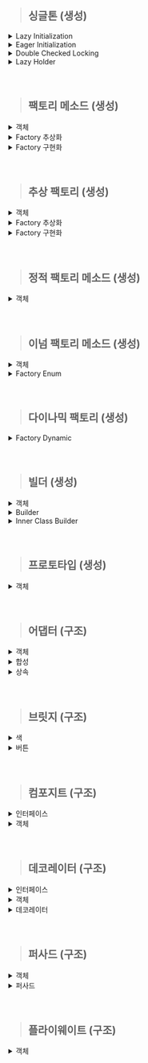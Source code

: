 
> ## 싱글톤 (생성)

<details>
  <summary>Lazy Initialization</summary>

- 늦은 초기화.
- private 생성자 static 메소드를 사용한 가장 보편적인 방식.
- 멀티 스레드 환경에 취약함.
  - 이를 해결 하고자 synchronized 사용.
  - 동기화로 인한 성능 저하 발생.

  ```java
  public class creational.singletone.LazyInitialization {
  
      private static creational.singletone.LazyInitialization instance;
  
      private creational.singletone.LazyInitialization() {
      }
  
      // 동기화 문제 해결을 위한 synchronized
      public static synchronized creational.singletone.LazyInitialization getInstance() {
          if (instance == null) {
              instance = new creational.singletone.LazyInitialization();
          }
  
          return instance;
      }
  }
  ```
</details>

<details>
  <summary>Eager Initialization</summary>

- 이른 초기화.
- 늦은 초기화에서 발생하는 동기화 성능 문제를 해결한 방법.
- static 인스턴스를 미리 생성하여 하나의 인스턴스만 생기도록 보장.
  - 인스턴스를 사용하지 않을 경우 메모리 낭비됨.

  ```java
  public class creational.singletone.EagerInaitialization {
      private static creational.singletone.EagerInaitialization instance = new creational.singletone.EagerInaitialization();
  
      private creational.singletone.EagerInaitialization() {
      }
  
      public static creational.singletone.EagerInaitialization getInstance() {
          return instance;
      }
  }
  ```
</details>

<details>
  <summary>Double Checked Locking</summary>

- volatile 키워드 사용하는 방식.
  - volatile 키워드는 자바 변수를 Main Memory 저장 함.
  - 멀티 스레드 환경에서는 하나의 스레드만 읽기/쓰기 가능 하고 나머지 스레드는 read 가능 하여 최신값 보장.
  - 변수 값을 읽을 때 CPU Cache에 저장된 값이 아닌 Main Memory에서 읽음.
    - 멀티 스레드일 경우 각각의 스레드는 CPU Cache에 저장된 각각의 값을 사용하므로 값의 불일치가 발생함.
- 늦은 초기화와 유사함.
- synchronized 키워드가 메소드 내부에 있음.
  - 메소드를 호출 할 때마다 동기화 걸리지 않아 좀 더 효율적.
  - 인스턴스를 필요로 하는 시점에 만들 수 있음.
- Java 1.5 이상만 가능.

  ```java
  public class creational.singletone.DoubleCheckedLocking {
      private volatile static creational.singletone.DoubleCheckedLocking instance;
  
      private creational.singletone.DoubleCheckedLocking(){}
  
      public static creational.singletone.DoubleCheckedLocking getInstance(){
          if (instance == null){
              synchronized (creational.singletone.DoubleCheckedLocking.class){
                  if(instance==null){
                      instance = new creational.singletone.DoubleCheckedLocking();
                  }
              }
          }
  
          return instance;
      }
  }
  ```
</details>

<details>
  <summary>Lazy Holder</summary>

- 현 시점 가장 완벽한 방법.
- inner class 특징인 호출 되기 전 참조 되지 않는 방식, static 특징인 한번만 호줄 하는 방식, final 키워드를 이용한 불변성 보장 등을 이용함.

  ```java
  public class creational.singletone.LazyHolder {
  
      private static class LazyHolderInner {
          private final static creational.singletone.LazyHolder INSTANCE = new creational.singletone.LazyHolder();
      }
  
      public static creational.singletone.LazyHolder getInstance() {
          return LazyHolderInner.INSTANCE;
      }
  }
  ```
</details>

<br/>
<br/>

> ## 팩토리 메소드 (생성)

<details>
  <summary>객체</summary>

- Drink가 부모, Coffee와 Tea는 자식 클래스.
- 해당 클래스들은 Factory의 부모 클래스는 아님.

  ```java
  package creational.factoryMethod;
  
  public class Drink {
  }
  ```

  ```java
  package creational.factoryMethod;
  
  public class Coffee extends Drink{
  }
  ```

  ```java
  package creational.factoryMethod;
  
  public class Tea extends Drink{
  }
  ```
</details>

<details>
  <summary>Factory 추상화</summary>

- 객체 생성 메소드만 가진 [인터페이스, 추상 클래스] 생성.

  ```java
  package creational.factoryMethod;
  
  public interface DrinkFactory {
      public Drink makeDrink();
  }
  ```

</details>

<details>
  <summary>Factory 구현화</summary>

- 부모를 상속 받은 서브 클래스 생성 또는 바로 기본 클래스 생성.

  ```java
  package creational.factoryMethod;
  
  public class DrinkFactoryImpl implements  DrinkFactory{
      @Override
      public Drink makeDrink() {
          return new Drink();
      }
  }
  ```

  ```java
  package creational.factoryMethod;
  
  public class CoffeeFactoryImpl implements DrinkFactory{
      @Override
      public Drink makeDrink() {
          System.out.println("makeCoffee");
          return new Coffee();
      }
  }
  ```

  ```java
  package creational.factoryMethod;
  
  public class TeaFactoryImpl implements DrinkFactory{
      @Override
      public Drink makeDrink() {
          System.out.println("makeTea");
          return new Tea();
      }
  }
  ```
</details>

<br/>
<br/>

> ## 추상 팩토리 (생성)

<details>
  <summary>객체</summary>

- 객체 집합 별 객체를 생성할 것임.
- 버거 세트가 객체 집합임. 매장별 각각 [햄버거, 음료수] 객체가 있음.

  ```java
  package creational.abstractFactory;
  
  public class BurgerKingHamburger implements Hamburger{
      public BurgerKingHamburger(){
          System.out.println("make BurgerKingHamburger");
      }
  }
  ```

  ```java
  package creational.abstractFactory;
  
  public class BurgerKingDrink implements Drink{
      public BurgerKingDrink(){
          System.out.println("make BurgerKingDrink");
      }
  }
  ```

  ```java
  package creational.abstractFactory;
  
  public class MacdonaldHamburger implements Hamburger{
      public MacdonaldHamburger(){
          System.out.println("make MacdonaldHamburger");
      }
  }
  ```

  ```java
  package creational.abstractFactory;
  
  public class MacdonaldDrink implements  Drink{
      public MacdonaldDrink(){
          System.out.println("make MacdonaldDrink");
      }
  }
  ```

  ```java
  package creational.abstractFactory;
  
  public class BurgerSet {
      private final Hamburger hamburger;
      private final Drink drink;
  
      public BurgerSet(Hamburger hamburger, Drink drink) {
          this.hamburger = hamburger;
          this.drink = drink;
      }
  
      public Hamburger getHamburger() {
          return hamburger;
      }
  
      public Drink getDrink() {
          return drink;
      }
  }
  ```


</details>

<details>
  <summary>Factory 추상화</summary>

- 굳이 따진다면 해당 팩토리는 버거 세트의 팩토리 메소드 패턴임.
- 타입 별 객체 집합 군 객체를 만드는 팩토리 이기 때문에 추상 팩토리라 할 수 있음.
- 결국 팩토리 메소드와 추상 팩토리는 서로 관계가 있음. 그렇다고 동일한 패턴은 아님.

  ```java
  package creational.abstractFactory;
  
  public interface BurgerSetFactory {
      public BurgerSet makeSet(String type);
  }
  ```

</details>

<details>
  <summary>Factory 구현화</summary>

- 실제 객체를 생성 하는 로직 구현.
- 타입별 버거 세트를 만들어서 반환함.

  ```java
  package creational.abstractFactory;
  
  public class BurgerSetFactoryImpl implements BurgerSetFactory{
      @Override
      public BurgerSet makeSet(String type) {
          BurgerSet burgerSet = null;
          switch (type){
              case "BurgerKing" -> burgerSet = new BurgerSet(new BurgerKingHamburger(), new BurgerKingDrink());
              case "Macdonald" -> burgerSet = new BurgerSet(new MacdonaldHamburger(), new MacdonaldDrink());
              default -> System.out.println("해당 버거 세트가 없음");
          }
          return burgerSet;
      }
  }
  ```
</details>

<br/>
<br/>

> ## 정적 팩토리 메소드 (생성)

<details>
  <summary>객체</summary>

- 객체 안에 객체를 반환하는 스태틱 메소드가 있음.

  ```java
  package creational.staticFactoryMethod;
  
  public class Drink {
      private Drink(){}
  
      public static Drink from(String msg){
          System.out.println("make Drink" + msg);
          return new Drink();
      }
  
      public static Drink of(String... msg){
          System.out.println("make Drink");
          for (String str :
                  msg) {
              System.out.println(str);
          }
          return new Drink();
      }
  
      public static Drink getInstance(){
          return new Drink();
      }
  
      public static Drink newInstance(){
          return new Drink();
      }
  
      public static String getString(){
          return "Drink";
      }
  
      public static String newString(){
          return "Drink";
      }
  }
  ```
</details>

<br/>
<br/>

> ## 이넘 팩토리 메소드 (생성)
<details>
  <summary>객체</summary>

- 음식을 상속받은 음료수와 햄버거.

  ```java
  package creational.enumFactoryMethod;
  
  public interface Food {
  }
  ```
  ```java
  package creational.enumFactoryMethod;
  
  public class Drink implements Food{
      public Drink(){
          System.out.println("make Drink");
      }
  }
  ```
  ```java
  package creational.enumFactoryMethod;
  
  public class Hamburger implements Food{
      public Hamburger(){
          System.out.println("make Hamburger");
      }
  }
  ```

</details>

<details>
  <summary>Factory Enum</summary>

- Enum 상수로 음료수, 햄버거 생성.
- 추상 메소드를 만들어 모든 상수에서 구현하도록 강제함.

  ```java
  package creational.enumFactoryMethod;
  
  public enum EnumFoodFactory {
      DRINK("음료수"){
        public Food createFood(){
            return new Drink();
        }
      },
      HAMBURGER("햄버거") {
          public Food createFood(){
              return new Hamburger();
          }
      };
  
      private final String name;
  
      EnumFoodFactory(String name) {
          this.name = name;
      }
      String getName(){
          return this.name;
      }
  
      // 추상 메소드. 모든 상수에서 구현 해야 함.
      abstract Food createFood();
  }
  ```
</details>


<br/>
<br/>


> ## 다이나믹 팩토리 (생성)

<details>
  <summary>Factory Dynamic</summary>

- 객체는 Enum Factory에서 사용한 객체 재사용함.
- 예외 처리가 중요함.

  ```java
  package creational.dynamicFactory;
  
  import creational.enumFactoryMethod.Drink;
  import creational.enumFactoryMethod.Food;
  import creational.enumFactoryMethod.Hamburger;
  
  import java.lang.reflect.Constructor;
  import java.lang.reflect.InvocationTargetException;
  import java.util.HashMap;
  import java.util.Map;
  
  public class DynamicFactory {
      // 클래스를 넣을 Map
      private static final Map<String, Class<? extends Food>> registerTypes = new HashMap<>();
  
      // map에 기본적으로 들어가는 클래스
      static {
          registerTypes.put("Hamburger", Hamburger.class);
          registerTypes.put("Drink", Drink.class);
      }
  
      // 이후 개발 도중 추가해야 되는 클래스가 생긴 경우 사용
      public static void setRegisterTypes(String type, Class<? extends Food> cls){
          registerTypes.put(type, cls);
      }
  
      private static Food getFood(String type) throws NoSuchMethodException, InvocationTargetException, InstantiationException, IllegalAccessException {
          // 해당 타입의 클래스 가져오기
          Class<?> cls = registerTypes.get(type);
  
          if(cls == null){
              throw new RuntimeException();
          }
  
          // 해당 클래스에서 생성자 가져오기
          Constructor<?> foodConstructor = cls.getDeclaredConstructor();
  
          // Reflection API를 통해 인스턴스 만들고 업캐스팅
          return (Food) foodConstructor.newInstance();
      }
  
      public static Food createFood(String type){
          Food food = null;
  
          try {
              food = getFood(type);
          } catch (NoSuchMethodException | InvocationTargetException | InstantiationException | IllegalAccessException | RuntimeException e) {
              System.err.println("해당 음식이 없습니다.");
          }
          return food;
      }
  
  }
  ```
</details>


<br/>
<br/>

> ## 빌더 (생성)

<details>
  <summary>객체</summary>

- 음료수.
- 객체 안에 빌더 처럼 메소드를 구현할 순 있으나, 빌더 패턴은 아니고 단순 Setter임.
- 생성자를 private 하게 만들 수 없음.

```java
package creational.builder;

public class Drink {
  private String name;
  private String size;
  private String price;

// 해당 로직은 setter와 다를바 없으며 불변성을 보장하지 못함. creational.builder 패턴이라 보기 힘듬.
//    public Drink name(String name){
//        this.name = name;
//        return this;
//    }
//
//    public Drink size(String size){
//        this.size = size;
//        return this;
//    }
//
//    public Drink price(String price){
//        this.price = price;
//        return this;
//    }

  public Drink(String name, String size, String price) {
    this.name = name;
    this.size = size;
    this.price = price;
  }

  @Override
  public String toString() {
    return "Drink{" +
            "name='" + name + '\'' +
            ", size='" + size + '\'' +
            ", price='" + price + '\'' +
            '}';
  }
}
```

</details>

<details>
  <summary>Builder</summary>

- Drink 생성 역할을 하는 클래스.

```java
package creational.builder;

public class DrinkBuilder {
  private String name;
  private String size;
  private String price;

  public DrinkBuilder name(String name) {
    this.name = name;
    return this;
  }

  public DrinkBuilder size(String size) {
    this.size = size;
    return this;
  }

  public DrinkBuilder price(String price) {
    this.price = price;
    return this;
  }

  public Drink build() {
    return new Drink(this.name, this.size, this.price);
  }
}
```

</details>

<details>
  <summary>Inner Class Builder</summary>

- 객체의 생성자를 private 하게 만들 수 있음.

  ```java
  package creational.builder;
  
  public class Hamburger {
      private String name;
      private String size;
      private int price;
  
      public static class HamburgerBuilder{
          private String name;
          private String size;
          private int price;
  
          public HamburgerBuilder name(String name){
              this.name = name;
              return this;
          }
  
          public HamburgerBuilder size(String size){
              this.size = size;
              return this;
          }
  
          public HamburgerBuilder price(int price){
              this.price = price;
              return this;
          }
  
          public Hamburger build(){
              return new Hamburger(this.name, this.size, this.price);
          }
      }
  
      private Hamburger(String name, String size, int price) {
          this.name = name;
          this.size = size;
          this.price = price;
      }
  
      @Override
      public String toString() {
          return "Hamburger{" +
                  "name='" + name + '\'' +
                  ", size='" + size + '\'' +
                  ", price=" + price +
                  '}';
      }
  }
  ```

</details>

<br/>
<br/>

> ## 프로토타입 (생성)

<details>
  <summary>객체</summary>

- Cloneable 상속 받아 오버라이딩.
- 깊은 복사.

  ```java
  package creational.prototpye;
  
  import java.util.ArrayList;
  import java.util.List;
  
  public class Drink implements Cloneable {
      private List<Integer> list = new ArrayList<>();
  
      public Drink(List<Integer> list) {
          this.list = list;
      }
  
      @Override
      protected Object clone() throws CloneNotSupportedException {
          List<Integer> copyList = new ArrayList<>(list);
          return new Drink(copyList);
      }
  
      @Override
      public String toString() {
  
          return "Drink{" +
                  "list = " + System.identityHashCode(list) + list +
                  '}';
      }
  }
  ```
</details>

<br/>
<br/>

> ## 어댑터 (구조)

<details>
  <summary>객체</summary>

- 시동 on/off 기능이 있는 자동차 클래스.
- fly 기능이 있는 날개 인터페이스.

  ```java
  package structural;
  
  public class Car {
  
      public Car(){
          System.out.println("make Car");
      }
  
      public void start(){
          System.out.println("시동 걸기");
      }
  
      public void end(){
          System.out.println("시동 끄기");
      }
  }
  ```
  ```java
  package structural.adaptor;
  
  public interface Wing {
      public void fly();
  }
  ```

</details>

<details>
  <summary>합성</summary>

- 멤버 변수로 기존 클래스를 가짐.
- 추가 기능 인터페이스 상속받음.

  ```java
  package structural.adaptor;
  
  import structural.Car;
  
  public class FlyCar1 implements Wing{
      private Car car;
  
      public FlyCar1(Car car){
          this.car = car;
          System.out.println("make FlyCar1");
      }
  
      public void start(){
          car.start();
      }
  
      public void end(){
          car.end();
      }
  
      @Override
      public void fly() {
          System.out.println("날기");
      }
  }
  ```

</details>

<details>
  <summary>상속</summary>

- 기존 클래스를 상속 받음.
- 추가 기능 인터페이스를 상속 받음.

  ```java
  package structural.adaptor;
  
  import structural.Car;
  
  public class FlyCar2 extends Car implements Wing {
  
      public FlyCar2(){
          System.out.println("make FlyCar2");
      }
  
      @Override
      public void fly() {
          System.out.println("날기");
      }
  }
  ```
</details>

<br/>
<br/>

> ## 브릿지 (구조)

<details>
  <summary>색</summary>

- 색은 버튼의 특징중 하나.
- 버튼이 Color 인터페이스를 바로 상속 받아도 되며 일반적으로 상속을 추천함.
- 해당 예시는 상속이 아닌 사용을 이용한 방법을 이용함.
- interface가 브릿지 역할.

  ```java
  package structural.bridge;
  
  public interface Color {
      public void getColor();
  }
  
  ```
  ```java
  package structural.bridge;
  
  public class Red implements Color{
      @Override
      public void getColor() {
          System.out.println("Red");
      }
  }
  
  ```
  ```java
  package structural.bridge;
  
  public class Blue implements Color{
      @Override
      public void getColor() {
          System.out.println("Blue");
      }
  }
  
  ```
</details>

<details>
  <summary>버튼</summary>

- 버튼을 종류에 따라 객체로 만들 수 있음.
- 만약, 기능별 인터페이스를 따로 구현한다면 아래 예시처럼 Start, End 객체를 각각 만들 필요가 없다.
- 여러 상황을 보여주고자 abstract class를 사용했으며 이를 상속 받는 예시임.
- 즉, 기능은 상속을 이용하였고 특징은 사용을 이용하였다 볼 수 있음.
- abstract class가 브릿지 역할.

  ```java
  package structural.bridge;
  
  public abstract class Button {
      Color color;
  
      protected Button(Color color){
          this.color = color;
      }
  
      public abstract void action();
  }
  ```
  ```java
  package structural.bridge;
  
  public class StartButton extends Button{
  
      public StartButton(Color color) {
          super(color);
      }
  
      @Override
      public void action() {
          System.out.println("Start!!!");
      }
  }
  ```
  ```java
  package structural.bridge;
  
  public class EndButton extends Button{
      public EndButton(Color color) {
          super(color);
      }
  
      @Override
      public void action() {
          System.out.println("End!!!");
      }
  }
  ```

</details>

<br/>
<br/>

> ## 컴포지트 (구조)

<details>
  <summary>인터페이스</summary>

- 공통적인 부분을 추상화.
- Item이 최상위 공통 부분이며, Box는 상위 공통 부분임.

  ```java
  package structural.composite;
  
  public interface Item {
      int getPrice();
      String getName();
  }
  ```
  
  ```java
  package structural.composite;
  
  public interface Box  extends Item{
      void addItem(Item item);
      void removeItem(Item item);
      int getAllPrice();
      String getItems();
  }
  ```
</details>

<details>
  <summary>객체</summary>

- 상자 안에 상자 혹은 아이템이 들어갈 수 있음.
  - List는 최상위 인터페이스 Item을 받을 수 있게 만들었음.

  ```java
  package structural.composite;
  
  public class NormalItem implements Item{
      private String name;
      private int price;
  
      public NormalItem(String name, int price) {
          this.name = name;
          this.price = price;
      }
  
      @Override
      public int getPrice() {
          return this.price;
      }
  
      @Override
      public String getName() {
          return this.name;
      }
  }
  ```

  ```java
  package structural.composite;
  
  import java.util.ArrayList;
  import java.util.List;
  import java.util.stream.Collectors;
  
  public class NormalBox implements Box {
      private final List<Item> list;
      private String name;
      private int price;
  
      public NormalBox(String name, int price) {
          this.name = name;
          this.price = price;
          this.list = new ArrayList<>();
      }
  
      @Override
      public void addItem(Item item) {
          list.add(item);
      }
  
      @Override
      public void removeItem(Item item) {
          list.remove(item);
      }
  
      @Override
      public int getAllPrice() {
          return list.stream()
                  .mapToInt(item -> item instanceof Box box ? box.getAllPrice() + item.getPrice() : item.getPrice())
                  .sum();
      }
  
      @Override
      public int getPrice() {
          return this.price;
      }
  
      @Override
      public String getName() {
          return this.name;
      }
  
      @Override
      public String getItems() {
          return getName() + " = { " + list.stream().map(item -> item instanceof Box box ? box.getItems() : item.getName()).collect(Collectors.joining(", ")) + " }";
      }
  }
  ```

</details>

<br/>
<br/>

> ## 데코레이터 (구조)

<details>
  <summary>인터페이스</summary>

- 햄버거가 가지는 기본 기능을 추상화.

  ```java
  package structural.decorator;
  
  public interface Hamburger {
      public String getName();
  }
  ```

</details>

<details>
  <summary>객체</summary>

- 기본 햄버거 객체.

  ```java
  package structural.decorator;
  
  public class BasicHamBurger implements Hamburger{
      @Override
      public String getName() {
          return "햄버거";
      }
  }
  
  ```

</details>

<details>
  <summary>데코레이터</summary>

- 토핑. 즉, 데코레이터 하려는 특징 또는 기능임. 
- 해당 패턴을 통해 기존 객체에 기능 또는 특징을 더해 새로운 객체로 반환한다.
- 해당 코드는 완전 새로운 객체가 됨. 기존 객체를 사용할 수는 없을 듯 하다.
- 결국, 클래스를 만들어야 하는건 동일하나, 종류별로 모두 만들 필요는 없다.
  - ex) 불고기 불고기 햄버거, 불고기 치즈 햄버거 등 객체 클래스는 불필요.
- 굳이 추상 클래스로 만들 필요는 없을 것 같기도 하다.

  ```java
  package structural.decorator;
  
  public abstract class HamburgerDecorator implements Hamburger{
      private Hamburger hamburger;
  
      public HamburgerDecorator(Hamburger hamburger) {
          this.hamburger = hamburger;
      }
  
      @Override
      public String getName() {
          return hamburger.getName();
      }
  }
  
  ```

  ```java
  package structural.decorator;
  
  public class CheeseDecorator extends HamburgerDecorator{
      public CheeseDecorator(Hamburger hamburger) {
          super(hamburger);
      }
  
      @Override
      public String getName() {
          return "치즈 " + super.getName();
      }
  }
  
  ```

  ```java
  package structural.decorator;
  
  public class BulgogiDecorator extends HamburgerDecorator{
      public BulgogiDecorator(Hamburger hamburger) {
          super(hamburger);
      }
  
      @Override
      public String getName() {
          return "불고기 " + super.getName();
      }
  }
  
  ```

</details>

<br/>
<br/>

> ## 퍼사드 (구조)

<details>
  <summary>객체</summary>

- 필요한 객체들. (사람, 피자, TV)
- 각 객체 별 기능이 있음.

  ```java
  package structural.facade;
  
  public class Person {
      public void move(){
          System.out.println("움직인다");
      }
  
      public void watch(){
          System.out.println("본다");
      }
  }
  ```

  ```java
  package structural.facade;
  
  public class Pizza {
      public void addTopping(){
          System.out.println("토핑 추가");
      }
  
  }
  ```
  
  ```java
  package structural.facade;
  
  public class Tv {
      public void ON(){
          System.out.println("전원 ON");
      }
  }
  ```

</details>

<details>
  <summary>퍼사드</summary>

- 하나의 기능을 위해 필요한 서브 클래스의 기능을 가져와 구현함.
- 따로 자신만의 기능을 구현하지는 않고 서브 클래스의 기능을 호출하는 용도.

  ```java
  package structural.facade;
  
  public class Facade {
      public void action(){
          Person person = new Person();
          Tv tv = new Tv();
          Pizza pizza = new Pizza();
  
          person.move();
          pizza.addTopping();
          person.move();
          tv.ON();
          person.watch();
      }
  }
  
  ```

</details>

<br/>
<br/>

> ## 플라이웨이트 (구조)

<details>
  <summary>객체</summary>

- 먼저 불변인 공통 부분을 따로 빼서 클래스로 만듬. (Model)
- Model의 특성이 동일한지 아닌지 판단하기 위해 Factory에서 고유 키값 부여. (Map 변수 이용, FlyWeightFactory 라고도 불림)
- 해당 Model이 있으면 불러오고 없으면 새로 만듬. 이후 만들어진 Model을 실제 객체의 공통 변수에 넣어줌. (Tree)

  ```java
  package structural.flyweight;
  
  import java.util.HashMap;
  import java.util.Map;
  
  public class Model {
      String type;
  
      private Model(String type) {
          this.type = type;
      }
  
      public static class Factory {
          private static final Map<String, Model> cache = new HashMap<>();
  
          public static Model getInstance(String type) {
              if (cache.containsKey(type)) {
                  System.out.print("[기존 나무 모델 가져오기] ");
                  return cache.get(type);
              } else {
                  Model model = new Model(type);
                  cache.put(type, model);
                  System.out.print("[새로운 나무 모델 생성하기] ");
                  return model;
              }
          }
      }
  }
  ```

  ```java
  package structural.flyweight;
  
  public class Tree {
      Model model;
      double x;
      double y;
  
      private Tree(Model model, double x, double y) {
          this.model = model;
          this.x = x;
          this.y = y;
      }
  
      public static class Factory {
          public static Tree getInstance(String type) {
              Model model = Model.Factory.getInstance(type);
              double x = Math.random() * 10000;
              double y = Math.random() * 10000;
  
              System.out.println(type + "의 좌표: x=" + x + ", y=" + y);
              return new Tree(model, x, y);
          }
      }
  }
  ```

</details>
